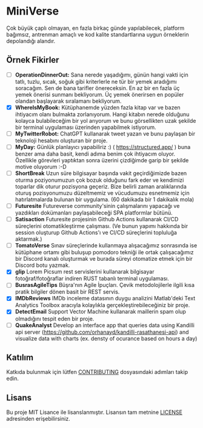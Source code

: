 # MiniVerse
Çok büyük çaplı olmayan, en fazla birkaç günde yapılabilecek, platform bağımsız, antrenman amaçlı ve kod kalite standartlarına uygun örneklerin depolandığı alandır.

## Örnek Fikirler

- [ ] __OperationDinnerOut:__ Sana nerede yaşadığımı, günün hangi vakti için tatlı, tuzlu, sıcak, soğuk gibi kriterlerle ne tür bir yemek aradığımı soracağım. Sen de bana tarifler önereceksin. En az bir en fazla üç yemek önerisi sunmanı bekliyorum. Üç yemek önerirsen en popüler olandan başlayarak sıralamanı bekliyorum.
- [x] __WhereIsMyBook:__ Kütüphanemde yüzden fazla kitap var ve bazen ihtiyacım olanı bulmakta zorlanıyorum. Hangi kitabın nerede olduğunu kolayca bulabileceğim bir yol arıyorum ve bunu görsellikten uzak şekilde bir terminal uygulaması üzerinden yapabilmek istiyorum.
- [ ] __MyTwitterRobot:__ ChatGPT kullanarak tweet yazan ve bunu paylaşan bir teknoloji hesabını oluşturan bir proje. 
- [ ] __MyDay:__ Günlük planlayıcı yapabiliriz :) ( https://structured.app/ ) buna benzer ama daha basit, kendi adıma benim çok ihtiyacım oluyor. Özellikle görevleri yaptıktan sonra üzerini çizdiğimde garip bir şekilde motive oluyorum :-D
- [ ] __ShortBreak__ Uzun süre bilgisayar başında vakit geçirdiğimizde bazen oturma poziyonumuzun çok bozuk olduğunu fark eder ve kendimizi toparlar dik oturur pozisyona geçeriz. Bize belirli zaman aralıklarında oturuş pozisyonumuzu düzeltmemiz ve vücudumuzu esnetmemiz için hatırlatmalarda bulunan bir uygulama. (60 dakikada bir 1 dakikalık mola)
- [ ] __Futuresite__ Futureverse community'sinin çalışmalarını yapacağı ve yazdıkları dokümanları paylaşabileceği SPA platformlar bütünü.
- [ ] __Satisaction__ Futuresite projesinin Github Actions kullanarak CI/CD süreçlerini otomatikleştirme çalışması. (Ve bunun yapımı hakkında bir session oluşturup Github Actions'ı ve CI/CD süreçlerini topluluğa aktarmak.)
- [ ] __TomatoVerse__ Sınav süreçlerinde kullanmaya alışacağımız sonrasında ise kütüphane ortamı gibi buluşup pomodoro tekniği ile ortak çalışacağımız bir Discord kanalı oluşturmak ve burada süreyi otomatize etmek için bir Discord botu yazmak.
- [x] __glip__ Lorem Picsum rest servislerini kullanarak bilgisayar fotoğraf/fotoğraflar indiren RUST tabanlı terminal uygulaması.
- [ ] __BusrasAgileTips__ Büşra'nın Agile İpuçları. Çevik metodolojilerle ilgili kısa pratik bilgiler dönen basit bir REST servis.
- [x] __IMDbReviews__ IMDb inceleme datasının duygu analizini Matlab'deki Text Analytics Toolbox aracıyla kolaylıkla gerçekleştirebileceğiniz bir proje.
- [x] __DetectEmail__ Support Vector Machine kullanarak maillerin spam olup olmadığını tespit eden bir proje.
- [ ] __QuakeAnalyst__ Develop an interface app that queries data using Kandilli api server (https://github.com/orhanayd/kandilli-rasathanesi-api) and visualize data with charts (ex. densty of ocurance based on hours a day)
## Katılım
Katkıda bulunmak için lütfen [CONTRIBUTING](CONTRIBUTING.md) dosyasındaki adımları takip edin.

## Lisans
Bu proje MIT Lisance ile lisanslanmıştır. Lisansın tam metnine [LICENSE](LICENSE) adresinden erişebilirsiniz.
